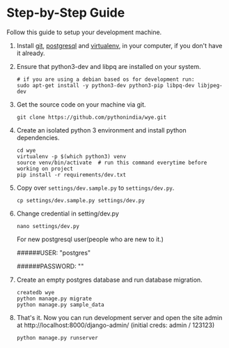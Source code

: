 # Step-by-Step Guide

Follow this guide to setup your development machine.

1. Install [git], [postgresql] and [virtualenv], in your computer, if you don't have it already.
2. Ensure that python3-dev and libpq are installed on your system.

    ```shell
    # if you are using a debian based os for development run:
    sudo apt-get install -y python3-dev python3-pip libpq-dev libjpeg-dev
    ```

3. Get the source code on your machine via git.
    
    ```shell
    git clone https://github.com/pythonindia/wye.git
    ```

4. Create an isolated python 3 environment and install python dependencies.

    ```shell
    cd wye
    virtualenv -p $(which python3) venv
    source venv/bin/activate  # run this command everytime before working on project
    pip install -r requirements/dev.txt
    ```

5. Copy over `settings/dev.sample.py` to `settings/dev.py`.

    ```
    cp settings/dev.sample.py settings/dev.py
    ```
    
6. Change credential in setting/dev.py
    
    ```
    nano settings/dev.py
    ```
    For new postgresql user(people who are new to it.)
    
    ######USER: "postgres"
    
    ######PASSWORD: ""

7. Create an empty postgres database and run database migration.

    ```
    createdb wye
    python manage.py migrate
    python manage.py sample_data
    ```

8. That's it. Now you can run development server and open the site admin at http://localhost:8000/django-admin/ (initial creds: admin / 123123)

    ```
    python manage.py runserver
    ```


[git]: https://git-scm.com/downloads
[virtualenv]: https://virtualenv.pypa.io/
[postgresql]: http://www.postgresql.org/download/
